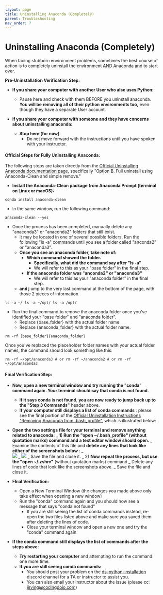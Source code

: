 ```yaml
---
layout: page
title: Uninstalling Anaconda (Completely)
parent: Troubleshooting
nav_order: 7
---
```


# Uninstalling Anaconda (Completely)

When facing stubborn environment problems, sometimes the best course of action is to completely uninstall the environment AND Anaconda and to start over.

**Pre-Uninstallation Verification Step:**

- **If you share your computer with another User who also uses Python:**

  - Pause here and check with them BEFORE you uninstall anaconda. **You will be removing all of their python environments too,** even though they have a separate User account.

- **If you share your computer with someone and they have concerns about uninstalling anaconda:**
  - **Stop here (for now)**.
    - Do not move forward with the instructions until you have spoken with your instructor.

#### Official Steps for Fully Uninstalling Anaconda:

The following steps are taken directly from the [Official Uninstalling Anaconda documentation page](https://docs.anaconda.com/anaconda/install/uninstall/), specifically "Option B. Full uninstall using Anaconda-Clean and simple remove."

- **Install the Anaconda-Clean package from Anaconda Prompt (terminal on Linux or macOS):**

`conda install anaconda-clean`

- In the same window, run the following command:

`anaconda-clean --yes`

- Once the process has been completed, manually delete any "anaconda3" or "anaconda2" folders that still exist.
  - It may be located in one of several possible folders. Run the following "ls -a" commands until you see a folder called "anconda2" or "anaconda3".
  - **Once you see an anaconda folder, take note of:**
    - **Which command showed the folder.**
      - **Specifically, what did the command say after "ls -a"**
      - We will refer to this as your "base folder" in the final step.
    - **If the anaconda folder was "anconda2" or "anaconda3"**
      - We will refer to this as your "anaconda folder" in the final step.
  - **and j** ump to the very last command at the bottom of the page, with those 2 pieces of information.

`ls -a ~/ ls -a ~/opt/ ls -a /opt/`

- Run the final command to remove the anaconda folder once you've identified your "base folder" and "anaconda folder".
  - Replace {base_folder} with the actual folder name
  - Replace {anaconda_folder} with the actual folder name.

`rm -rf {base_folder}{anaconda_folder}`

Once you've replaced the placeholder folder names with your actual folder names, the command should look something like this:

`rm -rf ~/opt/anaconda3 # or rm -rf ~/anaconda2 # or rm -rf ~/opt/anaconda3`

####

#### Final Verification Step:

- **Now, open a new terminal window and try running the "conda" command again. Your terminal should say that conda is not found.**

  - **If it says conda is not found, you are now ready to jump back up to the "Step 3 Commands"** header above.
  - **If your computer still displays a list of conda commands** : please see the final portion of the [Official Uninstallation Instructions "Removing Anaconda from .bash_profile"](https://docs.anaconda.com/anaconda/install/uninstall/#removing-anaconda-path-from-bash-profile), which is illustrated below:

- **Open the two settings file for your terminal and remove anything related to anaconda:**
  _ **1) Run the "open ~/.bash_profile" (without quotation marks) command and a text editor window should open.**
  _ Examine the contents of this file and **delete any lines that look like either of the screenshots below** :
  _  
  ![](../../images/lp/conda_init_code.png)
  _ ![](../../images/lp/Screen_Shot_2022-08-05_at_6.55.05_PM.png)
  _ Save the file and close it.
  _ 2) **Now repeat the process, but use the "open ~/.zshrc"** (without quotation marks) command
  _ Delete any lines of code that look like the screenshots above.
  _ Save the file and close it.

- **FInal Verification:**

  - Open a New Terminal Window (the changes you made above only take effect when opening a new window)
  - Run the "conda" command again and you should now see a message that says "conda not found"
    - If you are still seeing the list of conda commands instead, re-open the two files listed above and make sure you saved them after deleting the lines of code.
    - Close your terminal window and open a new one and try the "conda" command again.

- **If the conda command still displays the list of commands after the steps above:**
  - **Try restarting your computer** and attempting to run the command one more time.
  - **If you are still seeing conda commands:**
    - You should post your problem on the [ds-python-installation](https://discord.com/channels/738494436467539968/999108307627294770) discord channel for a TA or instructor to assist you.
    - You can also email your instructor about the issue (please cc: jirving@codingdojo.com)
